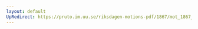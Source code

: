 ```yaml
---
layout: default
UpRedirect: https://pruto.im.uu.se/riksdagen-motions-pdf/1867/mot_1867__fk__9/mot_1867__fk__9-002.pdf
---
```


